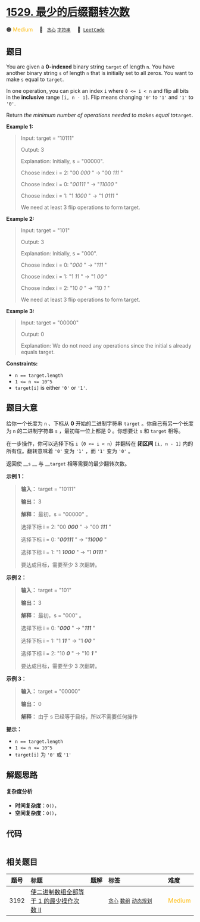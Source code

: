 # [1529. 最少的后缀翻转次数](https://leetcode.com/problems/minimum-suffix-flips)

🟠 <font color=#ffb800>Medium</font>&emsp; 🔖&ensp; [`贪心`](/leetcode/outline/tag/greedy.md) [`字符串`](/leetcode/outline/tag/string.md)&emsp; 🔗&ensp;[`LeetCode`](https://leetcode.com/problems/minimum-suffix-flips)

## 题目

You are given a **0-indexed** binary string `target` of length `n`. You have
another binary string `s` of length `n` that is initially set to all zeros.
You want to make `s` equal to `target`.

In one operation, you can pick an index `i` where `0 <= i < n` and flip all
bits in the **inclusive** range `[i, n - 1]`. Flip means changing `'0'` to
`'1'` and `'1'` to `'0'`.

Return _the minimum number of operations needed to make_`s` _equal
to_`target`.



**Example 1:**

> Input: target = "10111"
> 
> Output: 3
> 
> Explanation: Initially, s = "00000".
> 
> Choose index i = 2: "00 _000_ " -> "00 _111_ "
> 
> Choose index i = 0: "_00111_ " -> "_11000_ "
> 
> Choose index i = 1: "1 _1000_ " -> "1 _0111_ "
> 
> We need at least 3 flip operations to form target.

**Example 2:**

> Input: target = "101"
> 
> Output: 3
> 
> Explanation: Initially, s = "000".
> 
> Choose index i = 0: "_000_ " -> "_111_ "
> 
> Choose index i = 1: "1 _11_ " -> "1 _00_ "
> 
> Choose index i = 2: "10 _0_ " -> "10 _1_ "
> 
> We need at least 3 flip operations to form target.

**Example 3:**

> Input: target = "00000"
> 
> Output: 0
> 
> Explanation: We do not need any operations since the initial s already equals target.

**Constraints:**

  * `n == target.length`
  * `1 <= n <= 10^5`
  * `target[i]` is either `'0'` or `'1'`.


## 题目大意

给你一个长度为 `n` 、下标从 **0** 开始的二进制字符串 `target` 。你自己有另一个长度为 `n` 的二进制字符串 `s`
，最初每一位上都是 0 。你想要让 `s` 和 `target` 相等。

在一步操作，你可以选择下标 `i`（`0 <= i < n`）并翻转在 **闭区间** `[i, n - 1]` 内的所有位。翻转意味着 `'0'` 变为
`'1'` ，而 `'1'` 变为 `'0'` 。

返回使 __`s` __ 与 __`target` 相等需要的最少翻转次数。



**示例 1：**

> 
> 
> 
> 
> 
> **输入：** target = "10111"
> 
> **输出：** 3
> 
> **解释：** 最初，s = "00000" 。
> 
> 选择下标 i = 2: "00 _**000**_ " -> "00 _**111**_ "
> 
> 选择下标 i = 0: "_**00111**_ " -> "_**11000**_ "
> 
> 选择下标 i = 1: "1 _**1000**_ " -> "1 _**0111**_ "
> 
> 要达成目标，需要至少 3 次翻转。
> 
> 

**示例 2：**

> 
> 
> 
> 
> 
> **输入：** target = "101"
> 
> **输出：** 3
> 
> **解释：** 最初，s = "000" 。
> 
> 选择下标 i = 0: "_**000**_ " -> "_**111**_ "
> 
> 选择下标 i = 1: "1 _**11**_ " -> "1 _**00**_ "
> 
> 选择下标 i = 2: "10 _**0**_ " -> "10 _**1**_ "
> 
> 要达成目标，需要至少 3 次翻转。
> 
> 

**示例 3：**

> 
> 
> 
> 
> 
> **输入：** target = "00000"
> 
> **输出：** 0
> 
> **解释：** 由于 s 已经等于目标，所以不需要任何操作
> 
> 



**提示：**

  * `n == target.length`
  * `1 <= n <= 10^5`
  * `target[i]` 为 `'0'` 或 `'1'`


## 解题思路

#### 复杂度分析

- **时间复杂度**：`O()`，
- **空间复杂度**：`O()`，

## 代码

```javascript

```

## 相关题目

<!-- prettier-ignore -->
| 题号 | 标题 | 题解 | 标签 | 难度 |
| :------: | :------ | :------: | :------ | :------ |
| 3192 | [使二进制数组全部等于 1 的最少操作次数 II](https://leetcode.com/problems/minimum-operations-to-make-binary-array-elements-equal-to-one-ii) |  |  [`贪心`](/leetcode/outline/tag/greedy.md) [`数组`](/leetcode/outline/tag/array.md) [`动态规划`](/leetcode/outline/tag/dynamic-programming.md) | <font color=#ffb800>Medium</font> |

<style>
.blue {
    background-color: #096dd9;
    padding: 0.25rem 0.5rem;
    margin: 0;
    font-size: 0.85em;
    border-radius: 3px;
    color: white;
    font-weight: 500;
}
table th:first-of-type { width: 10%; }
table th:nth-of-type(2) { width: 35%; }
table th:nth-of-type(3) { width: 10%; }
table th:nth-of-type(4) { width: 35%; }
table th:nth-of-type(5) { width: 10%; }
</style>
